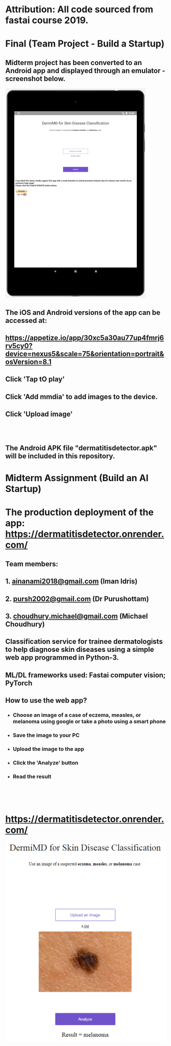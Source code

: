# Attribution: All code sourced from fastai course 2019.


# Final (Team Project - Build a Startup)

## Midterm project has been converted to an Android app and displayed through an emulator - screenshot below.

 ![Tux, the Linux mascot](dermatitisdetector_snapshot.PNG)
 
 ## The iOS and Android versions of the app can be accessed at:
 ## https://appetize.io/app/30xc5a30au77up4fmrj6rv5cy0?device=nexus5&scale=75&orientation=portrait&osVersion=8.1
 
 ## Click 'Tap tO play'
 ## Click 'Add mmdia' to add images to the device.
 ## Click 'Upload image'
 
 
 
 <br>
 <br>
 
 ## The Android APK file "dermatitisdetector.apk" will be included in this repository.
 






# Midterm Assignment (Build an AI Startup)

# The production deployment of the app: https://dermatitisdetector.onrender.com/

## Team members: 
## 1. ainanami2018@gmail.com (Iman Idris)
## 2. pursh2002@gmail.com (Dr Purushottam)
## 3. choudhury.michael@gmail.com (Michael Choudhury)

## Classification service for trainee dermatologists to help diagnose skin diseases using a simple web app programmed in Python-3.
## ML/DL frameworks used: Fastai computer vision; PyTorch

## How to use the web app?
- ### Choose an image of a case of eczema, measles, or melanoma using google or take a photo using a smart phone
- ### Save the image to your PC
- ### Upload the image to the app
- ### Click the 'Analyze' button
- ### Read the result

<br> <br> <br>

# https://dermatitisdetector.onrender.com/

![ ](x.PNG)

